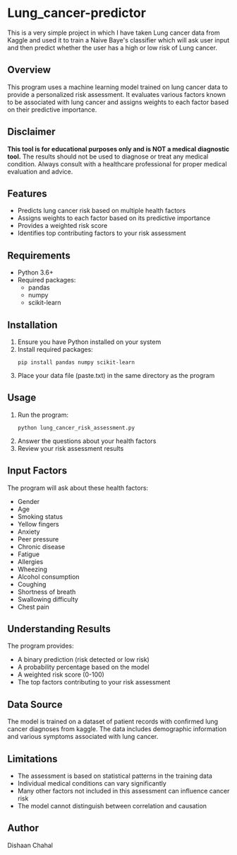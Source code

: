 # Lung_cancer-predictor
This is a very simple project in which I have taken Lung cancer data from Kaggle and used it to train a Naive Baye's classifier which will ask user input and then predict whether the user has a high or low risk of Lung cancer.

## Overview
This program uses a machine learning model trained on lung cancer data to provide a personalized risk assessment. It evaluates various factors known to be associated with lung cancer and assigns weights to each factor based on their predictive importance.

## Disclaimer
**This tool is for educational purposes only and is NOT a medical diagnostic tool.** The results should not be used to diagnose or treat any medical condition. Always consult with a healthcare professional for proper medical evaluation and advice.

## Features
- Predicts lung cancer risk based on multiple health factors
- Assigns weights to each factor based on its predictive importance
- Provides a weighted risk score
- Identifies top contributing factors to your risk assessment

## Requirements
- Python 3.6+
- Required packages:
  - pandas
  - numpy
  - scikit-learn

## Installation
1. Ensure you have Python installed on your system
2. Install required packages:
   ```
   pip install pandas numpy scikit-learn
   ```
3. Place your data file (paste.txt) in the same directory as the program

## Usage
1. Run the program:
   ```
   python lung_cancer_risk_assessment.py
   ```
2. Answer the questions about your health factors
3. Review your risk assessment results

## Input Factors
The program will ask about these health factors:
- Gender
- Age
- Smoking status
- Yellow fingers
- Anxiety
- Peer pressure
- Chronic disease
- Fatigue
- Allergies
- Wheezing
- Alcohol consumption
- Coughing
- Shortness of breath
- Swallowing difficulty
- Chest pain

## Understanding Results
The program provides:
- A binary prediction (risk detected or low risk)
- A probability percentage based on the model
- A weighted risk score (0-100)
- The top factors contributing to your risk assessment

## Data Source
The model is trained on a dataset of patient records with confirmed lung cancer diagnoses from kaggle. The data includes demographic information and various symptoms associated with lung cancer.

## Limitations
- The assessment is based on statistical patterns in the training data
- Individual medical conditions can vary significantly
- Many other factors not included in this assessment can influence cancer risk
- The model cannot distinguish between correlation and causation

## Author
Dishaan Chahal
